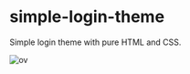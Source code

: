 # simple-login-theme
Simple login theme with pure HTML and CSS.

![ov](https://github.com/user-attachments/assets/a72068b7-96e3-4a88-af2d-df8715011615)

